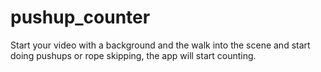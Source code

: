 # pushup_counter
Start your video with a background and the walk into the scene and start doing pushups or rope skipping, the app will start counting.
